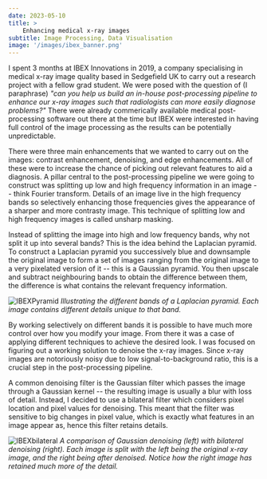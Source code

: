 ```yaml
---
date: 2023-05-10
title: >
    Enhancing medical x-ray images
subtitle: Image Processing, Data Visualisation
image: '/images/ibex_banner.png'
---
```

I spent 3 months at IBEX Innovations in 2019, a company specialising in medical x-ray image quality based in Sedgefield UK to carry out a research project with a fellow grad student. We were posed with the question of (I paraphrase) <em>"can you help us build an in-house post-processing pipeline to enhance our x-ray images such that radiologists can more easily diagnose problems?"</em> There were already commerically available medical post-processing software out there at the time but IBEX were interested in having full control of the image processing as the results can be potentially unpredictable.

There were three main enhancements that we wanted to carry out on the images: contrast enhancement, denoising, and edge enhancements. All of these were to increase the chance of picking out relevant features to aid a diagnosis. A pillar central to the post-processing pipeline we were going to construct was splitting up low and high frequency information in an image -- think Fourier transform. Details of an image live in the high frequency bands so selectively enhancing those frequencies gives the appearance of a sharper and more contrasty image. This technique of splitting low and high frequency images is called unsharp masking.

Instead of splitting the image into high and low frequency bands, why not split it up into several bands? This is the idea behind the Laplacian pyramid. To construct a Laplacian pyramid you successively blue and downsample the original image to form a set of images ranging from the original image to a very pixelated version of it -- this is a Gaussian pyramid. You then upscale and subtract neighbouring bands to obtain the difference between them, the difference is what contains the relevant frequency information.

![IBEXPyramid](/images/ibex_laplacian_pyramid.png)
*Illustrating the different bands of a Laplacian pyramid. Each image contains different details unique to that band.*

By working selectively on different bands it is possible to have much more control over how you modify your image. From there it was a case of applying different techniques to achieve the desired look. I was focused on figuring out a working solution to denoise the x-ray images. Since x-ray images are notoriously noisy due to low signal-to-background ratio, this is a crucial step in the post-processing pipeline.

A common denoising filter is the Gaussian filter which passes the image through a Gaussian kernel -- the resulting image is usually a blur with loss of detail. Instead, I decided to use a bilateral filter which considers pixel location and pixel values for denoising. This meant that the filter was sensitive to big changes in pixel value, which is exactly what features in an image appear as, hence this filter retains details.

![IBEXbilateral](/images/ibex_bilateral_example.png)
*A comparison of Gaussian denoising (left) with bilateral denoising (right). Each image is split with the left being the original x-ray image, and the right being after denoised. Notice how the right image has retained much more of the detail.*
